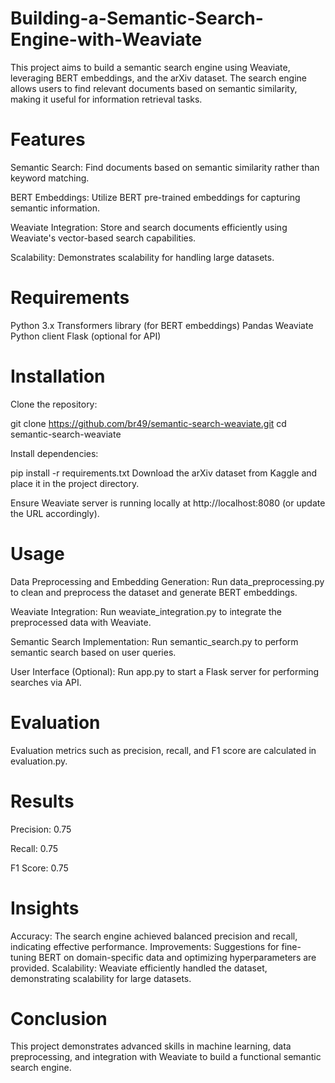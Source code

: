 # Building-a-Semantic-Search-Engine-with-Weaviate

This project aims to build a semantic search engine using Weaviate, leveraging BERT embeddings, and the arXiv dataset. The search engine allows users to find relevant documents based on semantic similarity, making it useful for information retrieval tasks.

# Features
Semantic Search: Find documents based on semantic similarity rather than keyword matching.

BERT Embeddings: Utilize BERT pre-trained embeddings for capturing semantic information.

Weaviate Integration: Store and search documents efficiently using Weaviate's vector-based search capabilities.

Scalability: Demonstrates scalability for handling large datasets.

# Requirements
Python 3.x
Transformers library (for BERT embeddings)
Pandas
Weaviate Python client
Flask (optional for API)

# Installation
Clone the repository:

git clone https://github.com/br49/semantic-search-weaviate.git
cd semantic-search-weaviate

Install dependencies:

pip install -r requirements.txt
Download the arXiv dataset from Kaggle and place it in the project directory.

Ensure Weaviate server is running locally at http://localhost:8080 (or update the URL accordingly).

# Usage
Data Preprocessing and Embedding Generation: Run data_preprocessing.py to clean and preprocess the dataset and generate BERT embeddings.

Weaviate Integration: Run weaviate_integration.py to integrate the preprocessed data with Weaviate.

Semantic Search Implementation: Run semantic_search.py to perform semantic search based on user queries.

User Interface (Optional): Run app.py to start a Flask server for performing searches via API.

# Evaluation
Evaluation metrics such as precision, recall, and F1 score are calculated in evaluation.py.

# Results
Precision: 0.75

Recall: 0.75

F1 Score: 0.75

# Insights
Accuracy: The search engine achieved balanced precision and recall, indicating effective performance.
Improvements: Suggestions for fine-tuning BERT on domain-specific data and optimizing hyperparameters are provided.
Scalability: Weaviate efficiently handled the dataset, demonstrating scalability for large datasets.

# Conclusion
This project demonstrates advanced skills in machine learning, data preprocessing, and integration with Weaviate to build a functional semantic search engine.
